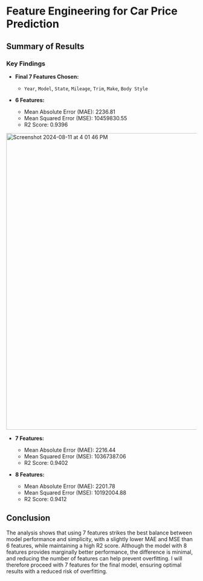 # Feature Engineering for Car Price Prediction

## Summary of Results

### Key Findings

- **Final 7 Features Chosen:**
  - `Year`, `Model`, `State`, `Mileage`, `Trim`, `Make`, `Body Style`

- **6 Features:**
  - Mean Absolute Error (MAE): 2236.81
  - Mean Squared Error (MSE): 10459830.55
  - R2 Score: 0.9396
<img width="785" alt="Screenshot 2024-08-11 at 4 01 46 PM" src="https://github.com/user-attachments/assets/a9f772c5-702a-45a7-86b8-c7ee501be942">


- **7 Features:**
  - Mean Absolute Error (MAE): 2216.44
  - Mean Squared Error (MSE): 10367387.06
  - R2 Score: 0.9402

- **8 Features:**
  - Mean Absolute Error (MAE): 2201.78
  - Mean Squared Error (MSE): 10192004.88
  - R2 Score: 0.9412

## Conclusion

The analysis shows that using 7 features strikes the best balance between model performance and simplicity, with a slightly lower MAE and MSE than 6 features, while maintaining a high R2 score. Although the model with 8 features provides marginally better performance, the difference is minimal, and reducing the number of features can help prevent overfitting. I will therefore proceed with 7 features for the final model, ensuring optimal results with a reduced risk of overfitting.
